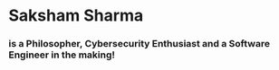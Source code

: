 # Saksham Sharma 
###    is a Philosopher, Cybersecurity Enthusiast and a Software Engineer in the making!

